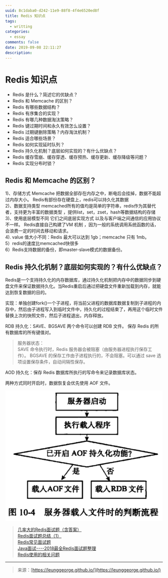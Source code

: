```yaml
---
uuid: 8c1daba0-d242-11e9-88f8-4f4e6520ed8f
title: Redis 知识点
tags:
  - writting
categories:
  - essay
comments: false
date: 2019-09-08 22:11:27
description:
---
```


# Redis 知识点


- Redis 是什么？简述它的优缺点？
- Redis 和 Memcache 的区别？
- Redis 有哪些数据结构？
- Redis 有序集合的实现？
- Redis 有哪几种数据淘汰策略？
- Redis 键过期时间和永久有效怎么设置？
- Redis 过期键删除策略？内存淘汰机制？
- Redis 适合哪些场景？
- Redis 如何实现延时队列？
- Redis 持久化机制？底层如何实现的？有什么优缺点？
- Redis 缓存雪崩、缓存穿透、缓存预热、缓存更新、缓存降级等问题？
- Redis 实现分布时锁？



<!--more-->

## Redis 和 Memcache 的区别？

1)、存储方式 Memcache 把数据全部存在内存之中，断电后会挂掉，数据不能超过内存大小。 Redis有部份存在硬盘上，redis可以持久化其数据  
2)、数据支持类型 memcached所有的值均是简单的字符串，redis作为其替代者，支持更为丰富的数据类型 ，提供list，set，zset，hash等数据结构的存储  
3)、使用底层模型不同 它们之间底层实现方式 以及与客户端之间通信的应用协议不一样。 Redis直接自己构建了VM 机制 ，因为一般的系统调用系统函数的话，会浪费一定的时间去移动和请求。  
4). value 值大小不同：Redis 最大可以达到 1gb；memcache 只有 1mb。  
5）redis的速度比memcached快很多  
6）Redis支持数据的备份，即master-slave模式的数据备份。  

## Redis 持久化机制？底层如何实现的？有什么优缺点？

<!-- TODO：底层如何实现的？有什么优缺点？ -->

Redis是一个支持持久化的内存数据库，通过持久化机制把内存中的数据同步到硬盘文件来保证数据持久化。当Redis重启后通过把硬盘文件重新加载到内存，就能达到恢复数据的目的。

实现：单独创建fork()一个子进程，将当前父进程的数据库数据复制到子进程的内存中，然后由子进程写入到临时文件中，持久化的过程结束了，再用这个临时文件替换上次的快照文件，然后子进程退出，内存释放。

RDB 持久化：SAVE、BGSAVE 两个命令可以创建 RDB 文件。 保存 Redis 的所有数据库的所有键值对。 
> 服务器状态：  
> SAVE 命令执行时，Redis 服务器会被阻塞（由服务器进程执行保存工作）。
> BGSAVE 的保存工作由子进程执行的，不会阻塞。可以通过 save 选项设置保存条件，自动间隔性保存。

AOD 持久化：保存 Redis 数据库所执行的写命令来记录数据库状态。


两种方式同时开启时，数据恢复会优先使用 AOF 文件。

![20190908225216.png](https://raw.githubusercontent.com/LeungGeorge/assets/master/images/20190908225216.png)







> [几率大的Redis面试题（含答案）](https://blog.csdn.net/Butterfly_resting/article/details/89668661)  
> [Redis面试题总结（1）](https://blog.csdn.net/qq_39783244/article/details/79403613)  
> [Redis常见面试题](https://www.cnblogs.com/jasontec/p/9699242.html)  
> [Java面试----2018最全Redis面试题整理](https://blog.csdn.net/wchengsheng/article/details/79925654)  
> [Redis使用的相关问题](https://www.cnblogs.com/yxhblogs/p/9063913.html)  

---
<link rel="stylesheet" href="http://yandex.st/highlightjs/6.1/styles/default.min.css">
<script src="http://yandex.st/highlightjs/6.1/highlight.min.js"></script>
<script>
hljs.tabReplace = ' ';
hljs.initHighlightingOnLoad();
</script>

> 来源：[https://leunggeorge.github.io/](https://leunggeorge.github.io/)  
